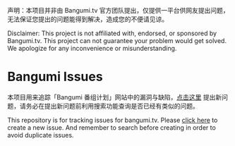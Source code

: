 声明：本项目并非由 Bangumi.tv 官方团队提出，仅提供一平台供网友提出问题，无法保证您提出的问题能得到解决，造成您的不便请见谅。

Disclaimer: This project is not affiliated with, endorsed, or sponsored by Bangumi.tv. This project can not guarantee your problem would get solved. We apologize for any inconvenience or misunderstanding.

# Bangumi Issues

本项目用来追踪「Bangumi 番组计划」网站中的漏洞与缺陷，[点击这里](https://github.com/bangumi/issues/issues/new) 提出新问题，请务必在提出新问题前利用搜索功能查询是否已经有类似的问题。

This repository is for tracking issues for bangumi.tv. Please [click here](https://github.com/bangumi/issues/issues/new) to create a new issue. And remember to search before creating in order to avoid duplicate issues.
